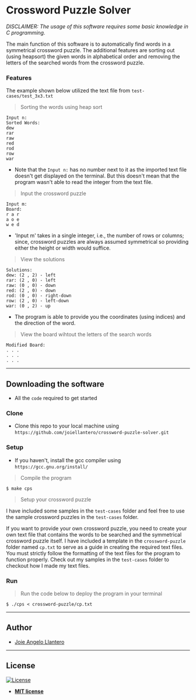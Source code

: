 # Crossword Puzzle Solver

*DISCLAIMER: The usage of this software requires some basic knowledge in C programming.*

The main function of this software is to automatically find words in a symmetrical crossword puzzle. The additional features are sorting out (using heapsort) the given words in alphabetical order and removing the letters of the searched words from the crossword puzzle.

### Features

The example shown below utilized the text file from `test-cases/test_3x3.txt`

> Sorting the words using heap sort

```shell
Input n:
Sorted Words:
dew
rar
raw
red
rod
row
war
```
- Note that the `Input n:` has no number next to it as the imported text file doesn't get displayed on the terminal. But this doesn't mean that the program wasn't able to read the integer from the text file.

> Input the crossword puzzle

```shell
Input m:
Board:
r a r
a o e
w e d
```
- 'Input m' takes in a single integer, i.e., the number of rows or columns; since, crossword puzzles are always assumed symmetrical so providing either the height or width would suffice.

> View the solutions

```shell
Solutions:
dew: (2 , 2) - left
rar: (2 , 0) - left
raw: (0 , 0) - down
red: (2 , 0) - down
rod: (0 , 0) - right-down
row: (2 , 0) - left-down
war: (0 , 2) - up
```
- The program is able to provide you the coordinates (using indices) and the direction of the word.

> View the board wihtout the letters of the search words

```shell
Modified Board:
. . .
. . .
. . .
```

---
## Downloading the software

- All the `code` required to get started

### Clone

- Clone this repo to your local machine using `https://github.com/joiellantero/crossword-puzzle-solver.git`

### Setup

- If you haven't, install the gcc compiler using `https://gcc.gnu.org/install/`

> Compile the program

```shell
$ make cps
```

> Setup your crossword puzzle

I have included some samples in the `test-cases` folder and feel free to use the sample crossword puzzles in the `test-cases` folder.

If you want to provide your own crossword puzzle, you need to create your own text file that contains the words to be searched and the symmetrical crossword puzzle itself. I have included a template in the `crossword-puzzle` folder named `cp.txt` to serve as a guide in creating the required text files. You must strictly follow the formatting of the text files for the program to function properly. Check out my samples in the `test-cases` folder to checkout how I made my text files.

### Run

> Run the code below to deploy the program in your terminal

```shell
$ ./cps < crossword-puzzle/cp.txt
```

---
## Author
- [Joie Angelo Llantero](https://joiellantero.codes)

---
## License

[![License](http://img.shields.io/:license-mit-blue.svg?style=flat-square)](http://badges.mit-license.org)

- **[MIT license](http://opensource.org/licenses/mit-license.php)**
